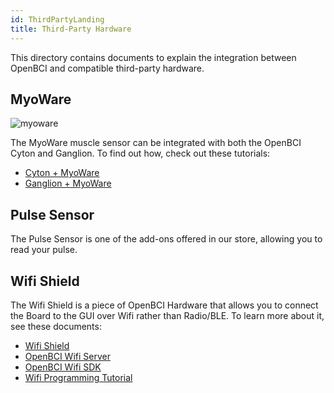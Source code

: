 ```yaml
---
id: ThirdPartyLanding
title: Third-Party Hardware
---
```


This directory contains documents to explain the integration between OpenBCI and compatible third-party hardware.

## MyoWare

![myoware](assets/ThirdPartyImages/myoware.jpg)

The MyoWare muscle sensor can be integrated with both the OpenBCI Cyton and Ganglion. To find out how, check out these tutorials:
* [Cyton + MyoWare](05ThirdParty/01-Myoware/14-MyoWare_Integration.md)
* [Ganglion + MyoWare](05ThirdParty/01-Myoware/15-MyoWare_Integration_Ganglion.md)

## Pulse Sensor
The Pulse Sensor is one of the add-ons offered in our store, allowing you to read your pulse.

## Wifi Shield
The Wifi Shield is a piece of OpenBCI Hardware that allows you to connect the Board to the GUI over Wifi rather than Radio/BLE. To learn more about it, see these documents:
* [Wifi Shield](05ThirdParty/03-WiFiShield/01-Wifi.md)
* [OpenBCI Wifi Server](05ThirdParty/03-WiFiShield/03-OpenBCI_Wifi_Server.md)
* [OpenBCI Wifi SDK](05ThirdParty/03-WiFiShield/08-OpenBCI_Wifi_SDK.md)
* [Wifi Programming Tutorial](05ThirdParty/03-WiFiShield/12-Wifi_Programming_Tutorial.md)
